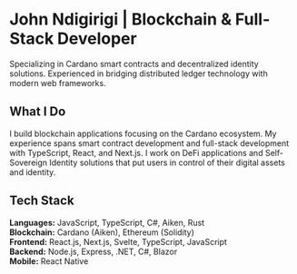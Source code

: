 # John Ndigirigi | Blockchain & Full-Stack Developer

Specializing in Cardano smart contracts and decentralized identity solutions. Experienced in bridging distributed ledger technology with modern web frameworks.

## What I Do

I build blockchain applications focusing on the Cardano ecosystem. My experience spans smart contract development and full-stack development with TypeScript, React, and Next.js. I work on DeFi applications and Self-Sovereign Identity solutions that put users in control of their digital assets and identity.

## Tech Stack

**Languages:** JavaScript, TypeScript, C#, Aiken, Rust  
**Blockchain:** Cardano (Aiken), Ethereum (Solidity)  
**Frontend:** React.js, Next.js, Svelte, TypeScript, JavaScript  
**Backend:** Node.js, Express, .NET, C#, Blazor  
**Mobile:** React Native  

